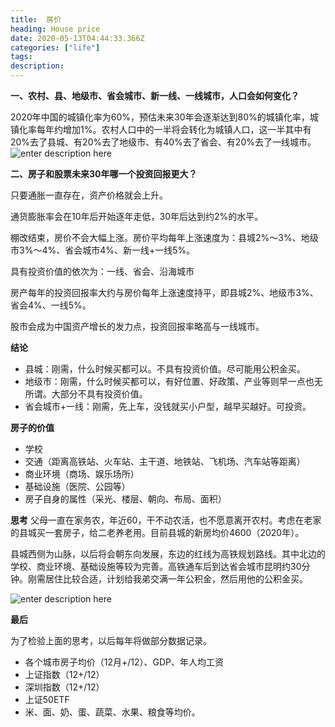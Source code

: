 ```yaml
---
title:  房价
heading: House price
date: 2020-05-13T04:44:33.366Z
categories: ["life"]
tags: 
description: 
---
```


**一、农村、县、地级市、省会城市、新一线、一线城市，人口会如何变化？**

2020年中国的城镇化率为60%，预估未来30年会逐渐达到80%的城镇化率，城镇化率每年约增加1%。农村人口中的一半将会转化为城镇人口，这一半其中有20%去了县城、有20%去了地级市、有40%去了省会、有20%去了一线城市。
![enter description here](https://gitee.com/smile365/blogimg/raw/master/sxy91/1589464718394.png)

**二、房子和股票未来30年哪一个投资回报更大？**

只要通胀一直存在，资产价格就会上升。

通货膨胀率会在10年后开始逐年走低，30年后达到约2%的水平。

棚改结束，房价不会大幅上涨。房价平均每年上涨速度为：县城2%～3%、地级市3%～4%、省会城市4%、新一线+一线5%。

具有投资价值的依次为：一线、省会、沿海城市

房产每年的投资回报率大约与房价每年上涨速度持平，即县城2%、地级市3%、省会4%、一线5%。

股市会成为中国资产增长的发力点，投资回报率略高与一线城市。


**结论**
- 县城：刚需，什么时候买都可以。不具有投资价值。尽可能用公积金买。
- 地级市：刚需，什么时候买都可以，有好位置、好政策、产业等则早一点也无所谓。大部分不具有投资价值。
- 省会城市+一线：刚需，先上车，没钱就买小户型，越早买越好。可投资。



**房子的价值**
- 学校
- 交通（距离高铁站、火车站、主干道、地铁站、飞机场、汽车站等距离）
- 商业环境（商场、娱乐场所）
- 基础设施（医院、公园等）
- 房子自身的属性（采光、楼层、朝向、布局、面积）


**思考**
父母一直在家务农，年近60，干不动农活，也不愿意离开农村。考虑在老家的县城买一套房子，给二老养老用。目前县城的新房均价4600（2020年）。

县城西侧为山脉，以后将会朝东向发展，东边的红线为高铁规划路线。其中北边的学校、商业环境、基础设施等较为完善。高铁通车后到达省会城市昆明约30分钟。刚需居住比较合适，计划给我弟交满一年公积金，然后用他的公积金买。

![enter description here](https://gitee.com/smile365/blogimg/raw/master/sxy91/1589468610677.png)


**最后**

为了检验上面的思考，以后每年将做部分数据记录。

- 各个城市房子均价（12月+/12）、GDP、年人均工资
- 上证指数（12+/12）
- 深圳指数（12+/12）
- 上证50ETF
- 米、面、奶、蛋、蔬菜、水果、粮食等均价。

